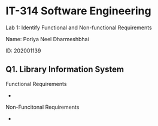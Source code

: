 <div class="markdown-google-sans">
<h1> IT-314 Software Engineering</h1>
Lab 1: Identify Functional and Non-functional Requirements 

Name: Poriya Neel Dharmeshbhai

ID: 202001139

<h2> Q1. Library Information System </h2>
Functional Requirements

* 

Non-Funcitonal Requirements

*

</div>
